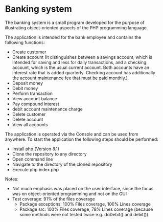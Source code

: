 # Banking system

The banking system is a small program developed for the purpose of illustrating object-oriented aspects of the PHP programming language.

The application is intended for the bank employee and contains the following functions:
- Create customer
- Create account (It distinguishes between a savings account, which is intended for saving and less for daily transactions, and a checking account, which is the usual current account. Both accounts have an interest rate that is added quarterly. Checking account has additionally the account maintenance fee that must be paid monthly.)
- Deposit money
- Debit money
- Perform transaction
- View account balance
- Pay compound interest
- debit account maintenance charge
- Delete customer
- Delete account
- View all accounts

The application is operated via the Console and can be used from anywhere. 
To start the application the following steps should be performed:
- Install php (Version 8.1)
- Clone the repository to any directory
- Open command line
- Navigate to the directory of the cloned repository
- Execute php index.php

Notes:
- Not much emphasis was placed on the user interface, since the focus was on object-oriented programming and not on the GUI
- Test coverage: 91% of the files coverage
  - Package exceptions: 100% Files coverage, 100% Lines coverage
  - Package src: 100% Files coverage, 78% Lines coverage (because some methods were not tested twice e.g. doDebit() and debit())


